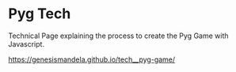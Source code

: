 # Pyg Tech
 Technical Page explaining the process to create the Pyg Game with Javascript.
 
 https://genesismandela.github.io/tech__pyg-game/
